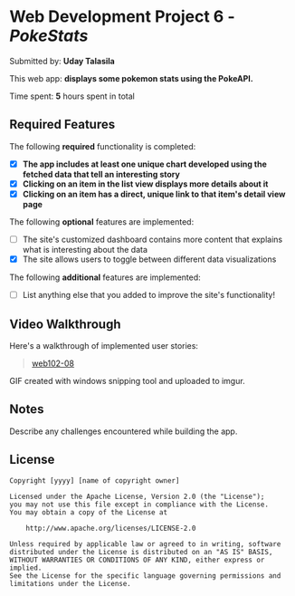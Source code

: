 # Web Development Project 6 - _PokeStats_

Submitted by: **Uday Talasila**

This web app: **displays some pokemon stats using the PokeAPI.**

Time spent: **5** hours spent in total

## Required Features

The following **required** functionality is completed:

-   [x] **The app includes at least one unique chart developed using the fetched data that tell an interesting story**
-   [x] **Clicking on an item in the list view displays more details about it**
-   [x] **Clicking on an item has a direct, unique link to that item's detail view page**

The following **optional** features are implemented:

-   [ ] The site's customized dashboard contains more content that explains what is interesting about the data
-   [x] The site allows users to toggle between different data visualizations

The following **additional** features are implemented:

-   [ ] List anything else that you added to improve the site's functionality!

## Video Walkthrough

Here's a walkthrough of implemented user stories:

<blockquote class="imgur-embed-pub" lang="en" data-id="a/yEWCNY9"  ><a href="//imgur.com/a/yEWCNY9">web102-08</a></blockquote>

<!-- Replace this with whatever GIF tool you used! -->

GIF created with windows snipping tool and uploaded to imgur.

<!-- Recommended tools:
[Kap](https://getkap.co/) for macOS
[ScreenToGif](https://www.screentogif.com/) for Windows
[peek](https://github.com/phw/peek) for Linux. -->

## Notes

Describe any challenges encountered while building the app.

## License

    Copyright [yyyy] [name of copyright owner]

    Licensed under the Apache License, Version 2.0 (the "License");
    you may not use this file except in compliance with the License.
    You may obtain a copy of the License at

        http://www.apache.org/licenses/LICENSE-2.0

    Unless required by applicable law or agreed to in writing, software
    distributed under the License is distributed on an "AS IS" BASIS,
    WITHOUT WARRANTIES OR CONDITIONS OF ANY KIND, either express or implied.
    See the License for the specific language governing permissions and
    limitations under the License.
